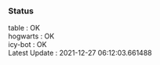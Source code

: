 ### Status


table : OK  
hogwarts : OK  
icy-bot : OK  
Latest Update : 2021-12-27 06:12:03.661488

